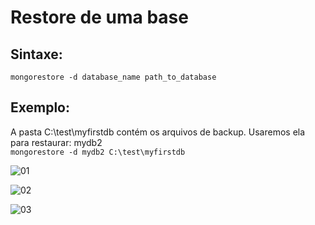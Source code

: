 # Restore de uma base

## Sintaxe:
``` mongorestore -d database_name path_to_database ```

## Exemplo: 
A pasta C:\test\myfirstdb contém os arquivos de backup. Usaremos ela para restaurar: mydb2                 
``` mongorestore -d mydb2 C:\test\myfirstdb ```

![01](https://raw.githubusercontent.com/brunogoncalves/docs/master/mongodb/imagens/restore01.png)

![02](https://raw.githubusercontent.com/brunogoncalves/docs/master/mongodb/imagens/restore02.png)

![03](https://raw.githubusercontent.com/brunogoncalves/docs/master/mongodb/imagens/restore03.png)

